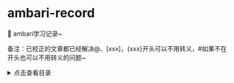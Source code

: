 # ambari-record

:tada: ambari学习记录~

备注：已校正的文章都已经解决@、[xxx]，{xxx}开头可以不用转义，#如果不在开头也可以不用转义的问题~

<details>
<summary>点击查看目录</summary>
<br>

1. :x: [Ambari编译](Post/Ambari编译.md)
1. :x: [Ambari离线安装](Post/Ambari离线安装.md)
1. :x: [Ambari注册引导和部署组件](Post/Ambari注册引导和部署组件.md)
1. :x: [Ambari部署HDFS组件](Post/Ambari部署HDFS组件.md)
1. :x: [Ambari部署Yarn+MapReduce组件](Post/Ambari部署Yarn+MapReduce组件.md)
1. :x: [Ambari部署Kafka组件](Post/Ambari部署Kafka组件.md)
1. :x: [Ambari部署Hive组件](Post/Ambari部署Hive组件.md)
1. :x: [Ambari部署Spark2组件](Post/Ambari部署Spark2组件.md)
1. :x: [Ambari不升级情况下升级Spark2.x](Post/Ambari不升级情况下升级Spark2.x.md)
1. :x: [Ambari错误集锦](Post/Ambari错误集锦.md)

</details>